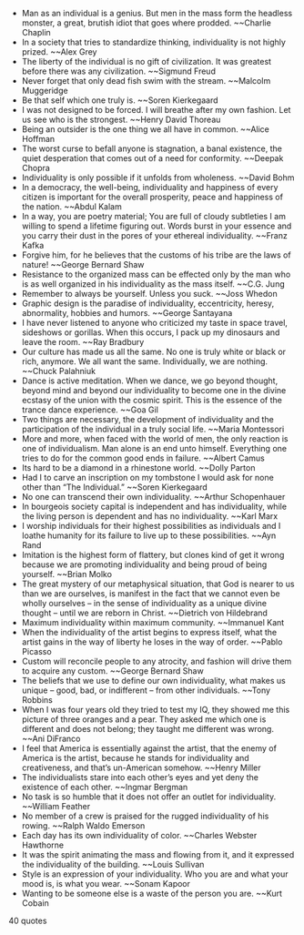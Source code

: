  - Man as an individual is a genius. But men in the mass form the headless monster, a great, brutish idiot that goes where prodded. ~~Charlie Chaplin
 - In a society that tries to standardize thinking, individuality is not highly prized. ~~Alex Grey
 - The liberty of the individual is no gift of civilization. It was greatest before there was any civilization. ~~Sigmund Freud
 - Never forget that only dead fish swim with the stream. ~~Malcolm Muggeridge
 - Be that self which one truly is. ~~Soren Kierkegaard
 - I was not designed to be forced. I will breathe after my own fashion. Let us see who is the strongest. ~~Henry David Thoreau
 - Being an outsider is the one thing we all have in common. ~~Alice Hoffman
 - The worst curse to befall anyone is stagnation, a banal existence, the quiet desperation that comes out of a need for conformity. ~~Deepak Chopra
 - Individuality is only possible if it unfolds from wholeness. ~~David Bohm
 - In a democracy, the well-being, individuality and happiness of every citizen is important for the overall prosperity, peace and happiness of the nation. ~~Abdul Kalam
 - In a way, you are poetry material; You are full of cloudy subtleties I am willing to spend a lifetime figuring out. Words burst in your essence and you carry their dust in the pores of your ethereal individuality. ~~Franz Kafka
 - Forgive him, for he believes that the customs of his tribe are the laws of nature! ~~George Bernard Shaw
 - Resistance to the organized mass can be effected only by the man who is as well organized in his individuality as the mass itself. ~~C.G. Jung
 - Remember to always be yourself. Unless you suck. ~~Joss Whedon
 - Graphic design is the paradise of individuality, eccentricity, heresy, abnormality, hobbies and humors. ~~George Santayana
 - I have never listened to anyone who criticized my taste in space travel, sideshows or gorillas. When this occurs, I pack up my dinosaurs and leave the room. ~~Ray Bradbury
 - Our culture has made us all the same. No one is truly white or black or rich, anymore. We all want the same. Individually, we are nothing. ~~Chuck Palahniuk
 - Dance is active meditation. When we dance, we go beyond thought, beyond mind and beyond our individuality to become one in the divine ecstasy of the union with the cosmic spirit. This is the essence of the trance dance experience. ~~Goa Gil
 - Two things are necessary, the development of individuality and the participation of the individual in a truly social life. ~~Maria Montessori
 - More and more, when faced with the world of men, the only reaction is one of individualism. Man alone is an end unto himself. Everything one tries to do for the common good ends in failure. ~~Albert Camus
 - Its hard to be a diamond in a rhinestone world. ~~Dolly Parton
 - Had I to carve an inscription on my tombstone I would ask for none other than “The Individual.” ~~Soren Kierkegaard
 - No one can transcend their own individuality. ~~Arthur Schopenhauer
 - In bourgeois society capital is independent and has individuality, while the living person is dependent and has no individuality. ~~Karl Marx
 - I worship individuals for their highest possibilities as individuals and I loathe humanity for its failure to live up to these possibilities. ~~Ayn Rand
 - Imitation is the highest form of flattery, but clones kind of get it wrong because we are promoting individuality and being proud of being yourself. ~~Brian Molko
 - The great mystery of our metaphysical situation, that God is nearer to us than we are ourselves, is manifest in the fact that we cannot even be wholly ourselves – in the sense of individuality as a unique divine thought – until we are reborn in Christ. ~~Dietrich von Hildebrand
 - Maximum individuality within maximum community. ~~Immanuel Kant
 - When the individuality of the artist begins to express itself, what the artist gains in the way of liberty he loses in the way of order. ~~Pablo Picasso
 - Custom will reconcile people to any atrocity, and fashion will drive them to acquire any custom. ~~George Bernard Shaw
 - The beliefs that we use to define our own individuality, what makes us unique – good, bad, or indifferent – from other individuals. ~~Tony Robbins
 - When I was four years old they tried to test my IQ, they showed me this picture of three oranges and a pear. They asked me which one is different and does not belong; they taught me different was wrong. ~~Ani DiFranco
 - I feel that America is essentially against the artist, that the enemy of America is the artist, because he stands for individuality and creativeness, and that’s un-American somehow. ~~Henry Miller
 - The individualists stare into each other’s eyes and yet deny the existence of each other. ~~Ingmar Bergman
 - No task is so humble that it does not offer an outlet for individuality. ~~William Feather
 - No member of a crew is praised for the rugged individuality of his rowing. ~~Ralph Waldo Emerson
 - Each day has its own individuality of color. ~~Charles Webster Hawthorne
 - It was the spirit animating the mass and flowing from it, and it expressed the individuality of the building. ~~Louis Sullivan
 - Style is an expression of your individuality. Who you are and what your mood is, is what you wear. ~~Sonam Kapoor
 - Wanting to be someone else is a waste of the person you are. ~~Kurt Cobain

40 quotes
